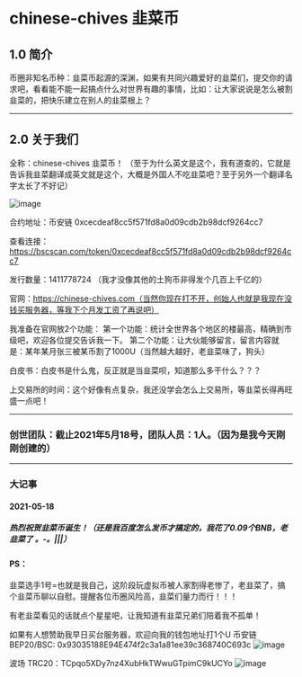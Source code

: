 # chinese-chives 韭菜币
## 1.0 简介
币圈非知名币种：韭菜币起源的深渊，如果有共同兴趣爱好的韭菜们，提交你的请求吧，看看能不能一起搞点什么对世界有趣的事情，比如：让大家说说是怎么被割韭菜的，把快乐建立在别人的韭菜根上？


---



## 2.0 关于我们

全称：chinese-chives 韭菜币！ （至于为什么英文是这个，我有道查的，它就是告诉我韭菜翻译成英文就是这个，大概是外国人不吃韭菜吧？至于另外一个翻译名字太长了不好记）


![image](https://user-images.githubusercontent.com/33787471/118633325-efa65480-b803-11eb-97d1-a2a270ec633e.png)


合约地址：币安链 0xcecdeaf8cc5f571fd8a0d09cdb2b98dcf9264cc7

查看连接：https://bscscan.com/token/0xcecdeaf8cc5f571fd8a0d09cdb2b98dcf9264cc7

发行数量：1411778724 （我才没像其他的土狗币非得发个几百上千亿的）

官网：https://chinese-chives.com（当然你现在打不开，创始人也就是我现在没钱买服务器，等我下个月发工资了再说吧）

我准备在官网放2个功能：
第一个功能：统计全世界各个地区的楼最高，精确到市级吧，欢迎各位提交告诉我一下。
第二个功能：让大伙能够留言，留言内容就是：某年某月张三被某币割了1000U（当然越大越好，老韭菜味了，狗头）

白皮书：白皮书是什么鬼，反正就是当韭菜呗，知道那么多干什么？？？

上交易所的时间：这个好像有点复杂，我还没学会怎么上交易所，等韭菜长得再旺盛一点吧！

---


### 创世团队：截止2021年5月18号，团队人员：1人。（因为是我今天刚刚创建的）

---

### 大记事

#### 2021-05-18
##### 热烈祝贺韭菜币诞生！（还是我百度怎么发币才搞定的，我花了0.09个BNB，老韭菜了 。-。|||）





#### PS：

韭菜选手1号=也就是我自己，这阶段玩虚拟币被人家割得老惨了，老韭菜了，搞个韭菜币聊以自慰。提醒各位币圈风险高，韭菜们量力而行！！！

有老韭菜看见的话就点个星星吧，让我知道有韭菜兄弟们陪着我不孤单！

如果有人想赞助我早日买台服务器，欢迎向我的钱包地址打1个U
币安链 BEP20/BSC: 0x93035188E94E474f2c3a1a81ee39c368740C693c
![image](https://user-images.githubusercontent.com/33787471/118697885-5c404400-b842-11eb-866a-e4197974991a.png)

波场 TRC20：TCpqo5XDy7nz4XubHkTWwuGTpimC9kUCYo
![image](https://user-images.githubusercontent.com/33787471/118697831-4e8abe80-b842-11eb-8d8b-4827b39c65f1.png)
